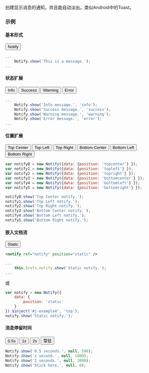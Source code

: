 创建显示消息的通知，并且能自动淡出。类似Android中的Toast。

### 示例
#### 基本形式

<div id="j-example1"><button class="u-btn u-btn-primary">Notify</button></div>

```javascript
...
    Notify.show('This is a message.');
...
```

#### 状态扩展

<div id="j-example2">
    <button class="u-btn u-btn-info">Info</button>
    <button class="u-btn u-btn-success">Success</button>
    <button class="u-btn u-btn-warning">Warning</button>
    <button class="u-btn u-btn-error">Error</button>
</div>

```javascript
...
    Notify.show('Info message.', 'info');
    Notify.show('Success message.', 'success');
    Notify.show('Warning message.', 'warning');
    Notify.show('Error message.', 'error');
...
```

#### 位置扩展

<div id="j-example3">
    <button class="u-btn">Top Center</button>
    <button class="u-btn">Top Left</button>
    <button class="u-btn">Top Right</button>
    <button class="u-btn">Bottom Center</button>
    <button class="u-btn">Bottom Left</button>
    <button class="u-btn">Bottom Right</button>
</div>

```javascript
var notify0 = new Notify({data: {position: 'topcenter'} });
var notify1 = new Notify({data: {position: 'topleft'} });
var notify2 = new Notify({data: {position: 'topright'} });
var notify3 = new Notify({data: {position: 'bottomcenter'} });
var notify4 = new Notify({data: {position: 'bottomleft'} });
var notify5 = new Notify({data: {position: 'bottomright'} });

notify0.show('Top Center notify.');
notify1.show('Top Left notify.');
notify2.show('Top Right notify.');
notify3.show('Bottom Center notify.');
notify4.show('Bottom Left notify.');
notify5.show('Bottom Right notify.');
```

#### 嵌入文档流

<div id="j-example4"><button class="u-btn u-btn-primary">Static</button></div>

```xml
<notify ref="notify" position="static" />
```

```javascript
...
    this.$refs.notify.show('Static notify.');
...
```

或

```javascript
var notify = new Notify({
    data: {
        position: 'static'
    }
}).$inject('#j-example4', 'top');
notify.show('Static notify.');
```

#### 消息停留时间

<div id="j-example5">
    <button class="u-btn">0.5s</button>
    <button class="u-btn">1s</button>
    <button class="u-btn">2s</button>
    <button class="u-btn">常驻</button>
</div>

```javascript
Notify.show('0.5 seconds.', null, 500);
Notify.show('1 second.', null, 1000);
Notify.show('2 seconds.', null, 2000);
Notify.show('Stick here.', null, 0);
```
